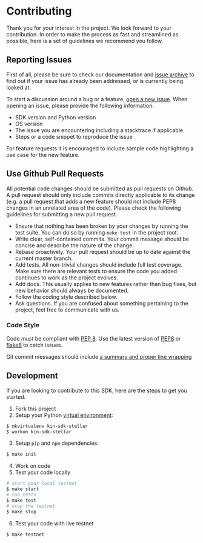 # Contributing

Thank you for your interest in the project. We look forward to your contribution. In order to make the process as fast 
and streamlined as possible, here is a set of guidelines we recommend you follow.

## Reporting Issues
First of all, please be sure to check our documentation and [issue archive](https://github.com/kinfoundation/kin-sdk-stellar-python/issues) 
to find out if your issue has already been addressed, or is currently being looked at.

To start a discussion around a bug or a feature, [open a new issue](https://github.com/kinfoundation/kin-sdk-stellar-python/issues/new). 
When opening an issue, please provide the following information:

- SDK version and Python version
- OS version
- The issue you are encountering including a stacktrace if applicable
- Steps or a code snippet to reproduce the issue

For feature requests it is encouraged to include sample code highlighting a use case for the new feature.

## Use Github Pull Requests

All potential code changes should be submitted as pull requests on Github. A pull request should only include 
commits directly applicable to its change (e.g. a pull request that adds a new feature should not include PEP8 changes in
an unrelated area of the code). Please check the following guidelines for submitting a new pull request.

- Ensure that nothing has been broken by your changes by running the test suite. You can do so by running 
`make test` in the project root. 
- Write clear, self-contained commits. Your commit message should be concise and describe the nature of the change.
- Rebase proactively. Your pull request should be up to date against the current master branch.
- Add tests. All non-trivial changes should include full test coverage. Make sure there are relevant tests to 
ensure the code you added continues to work as the project evolves.
- Add docs. This usually applies to new features rather than bug fixes, but new behavior should always be documented.
- Follow the coding style described below.
- Ask questions. If you are confused about something pertaining to the project, feel free to communicate with us.

### Code Style

Code *must* be compliant with [PEP 8](https://www.python.org/dev/peps/pep-0008/). Use the latest version of 
[PEP8](https://pypi.python.org/pypi/pep8) or [flake8](https://pypi.python.org/pypi/flake8) to catch issues.

Git commit messages should include [a summary and proper line wrapping](http://tbaggery.com/2008/04/19/a-note-about-git-commit-messages.html)

## Development
If you are looking to contribute to this SDK, here are the steps to get you started.

1. Fork this project
2. Setup your Python [virtual environment](http://docs.python-guide.org/en/latest/dev/virtualenvs):
```bash
$ mkvirtualenv kin-sdk-stellar
$ workon kin-sdk-stellar
```
3. Setup `pip` and `npm` dependencies:
```bash
$ make init
```
4. Work on code
5. Test your code locally
```bash
# start your local testnet
$ make start
# run tests
$ make test
# stop the testnet
$ make stop
```
6. Test your code with live testnet
```bash
$ make testnet
```

